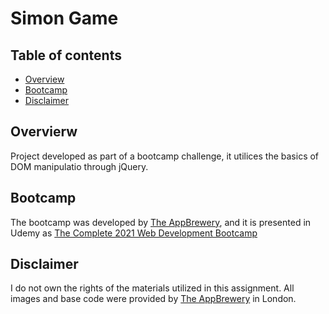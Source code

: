 # Simon Game

## Table of contents

- [Overview](#overview)
- [Bootcamp](#bootcamp)
- [Disclaimer](#disclaimer)


## Overvierw

Project developed as part of a bootcamp challenge, it utilices the basics of DOM manipulatio through jQuery.

## Bootcamp

The bootcamp was developed by [The AppBrewery](https://www.appbrewery.co/), and it is presented in Udemy as [The Complete 2021 Web Development Bootcamp](https://www.udemy.com/course/the-complete-web-development-bootcamp/)


## Disclaimer
I do not own the rights of the materials utilized in this assignment.
All images and base code were provided by [The AppBrewery](https://www.appbrewery.co/) in London.